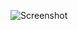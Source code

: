 ![Screenshot](https://raw.githubusercontent.com/Cryakl/Ultimate-RAT-Collection/refs/heads/main/Quasar/Quasar.v1.3.0.0/Screenshot.png)
